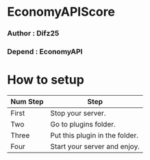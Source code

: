 # EconomyAPIScore

### Author : Difz25
### Depend : EconomyAPI

# How to setup
| Num Step | Step |
| - | - |
| First | Stop your server. |
| Two | Go to plugins folder. |
| Three | Put this plugin in the folder. |
| Four | Start your server and enjoy. |
